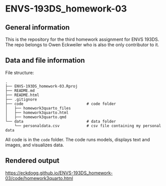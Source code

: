 # ENVS-193DS_homework-03

## General information

This is the repository for the third homework assignment for ENVS 193DS. The repo belongs to Owen Eckweiler who is also the only contributor to it.

## Data and file information

File structure: 

```
.
├── ENVS-193DS_homework-03.Rproj
├── README.md
├── README.html
├── .gitignore
├── code                            # code folder
│   ├── homework3quarto_files               
│   ├── homework3quarto.html
│   ├── homework3quarto.qmd
└── data                            # data folder
    └── personaldata.csv            # csv file containing my personal data
```

All code is in the `code` folder. The code runs models, displays text and images, and visualizes data.

## Rendered output

https://eckdogg.github.io/ENVS-193DS_homework-03/code/homework3quarto.html